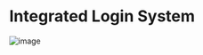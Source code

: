 # Integrated Login System


![image](https://user-images.githubusercontent.com/47398013/90531426-6e267680-e14c-11ea-9170-f82180358444.png)
